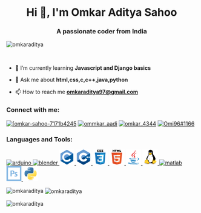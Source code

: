 <h1 align="center">Hi 👋, I'm Omkar Aditya Sahoo</h1>
<h3 align="center">A passionate coder from India</h3>

<p align="left"> <img src="https://komarev.com/ghpvc/?username=omkaraditya&label=Profile%20views&color=0e75b6&style=flat" alt="omkaraditya" /> </p>

<p align="left"> <a href="https://twitter.com/" target="blank"><img src="https://img.shields.io/twitter/follow/?logo=twitter&style=for-the-badge" alt="" /></a> </p>

- 🌱 I’m currently learning **Javascript and Django basics**

- 💬 Ask me about **html,css,c,c++,java,python**

- 📫 How to reach me **omkaraditya97@gmail.com**

<h3 align="left">Connect with me:</h3>
<p align="left">
<a href="https://linkedin.com/in/omkar-sahoo" target="blank"><img align="center" src="https://raw.githubusercontent.com/rahuldkjain/github-profile-readme-generator/master/src/images/icons/Social/linked-in-alt.svg" alt="[omkar-sahoo-7171b4245"](https://www.linkedin.com/in/omkar-sahoo-7171b4245/) height="30" width="40" /></a>
<a href="https://instagram.com/ommkar_aadi" target="blank"><img align="center" src="https://raw.githubusercontent.com/rahuldkjain/github-profile-readme-generator/master/src/images/icons/Social/instagram.svg" alt="ommkar_aadi" height="30" width="40" /></a>
<a href="https://www.codechef.com/users/omkar_4344" target="blank"><img align="center" src="https://cdn.jsdelivr.net/npm/simple-icons@3.1.0/icons/codechef.svg" alt="omkar_4344" height="30" width="40" /></a>
<a href="https://discord.gg/Omi96#1166" target="blank"><img align="center" src="https://raw.githubusercontent.com/rahuldkjain/github-profile-readme-generator/master/src/images/icons/Social/discord.svg" alt="Omi96#1166" height="30" width="40" /></a>
</p>

<h3 align="left">Languages and Tools:</h3>
<p align="left"> <a href="https://www.arduino.cc/" target="_blank" rel="noreferrer"> <img src="https://cdn.worldvectorlogo.com/logos/arduino-1.svg" alt="arduino" width="40" height="40"/> </a> <a href="https://www.blender.org/" target="_blank" rel="noreferrer"> <img src="https://download.blender.org/branding/community/blender_community_badge_white.svg" alt="blender" width="40" height="40"/> </a> <a href="https://www.cprogramming.com/" target="_blank" rel="noreferrer"> <img src="https://raw.githubusercontent.com/devicons/devicon/master/icons/c/c-original.svg" alt="c" width="40" height="40"/> </a> <a href="https://www.w3schools.com/cpp/" target="_blank" rel="noreferrer"> <img src="https://raw.githubusercontent.com/devicons/devicon/master/icons/cplusplus/cplusplus-original.svg" alt="cplusplus" width="40" height="40"/> </a> <a href="https://www.w3schools.com/css/" target="_blank" rel="noreferrer"> <img src="https://raw.githubusercontent.com/devicons/devicon/master/icons/css3/css3-original-wordmark.svg" alt="css3" width="40" height="40"/> </a> <a href="https://www.w3.org/html/" target="_blank" rel="noreferrer"> <img src="https://raw.githubusercontent.com/devicons/devicon/master/icons/html5/html5-original-wordmark.svg" alt="html5" width="40" height="40"/> </a> <a href="https://www.java.com" target="_blank" rel="noreferrer"> <img src="https://raw.githubusercontent.com/devicons/devicon/master/icons/java/java-original.svg" alt="java" width="40" height="40"/> </a> <a href="https://www.linux.org/" target="_blank" rel="noreferrer"> <img src="https://raw.githubusercontent.com/devicons/devicon/master/icons/linux/linux-original.svg" alt="linux" width="40" height="40"/> </a> <a href="https://www.mathworks.com/" target="_blank" rel="noreferrer"> <img src="https://upload.wikimedia.org/wikipedia/commons/2/21/Matlab_Logo.png" alt="matlab" width="40" height="40"/> </a> <a href="https://www.photoshop.com/en" target="_blank" rel="noreferrer"> <img src="https://raw.githubusercontent.com/devicons/devicon/master/icons/photoshop/photoshop-line.svg" alt="photoshop" width="40" height="40"/> </a> <a href="https://www.python.org" target="_blank" rel="noreferrer"> <img src="https://raw.githubusercontent.com/devicons/devicon/master/icons/python/python-original.svg" alt="python" width="40" height="40"/> </a> </p>

<p><img align="left" src="https://github-readme-stats.vercel.app/api/top-langs?username=omkaraditya&show_icons=true&locale=en&layout=compact" alt="omkaraditya" /></p>

<p>&nbsp;<img align="center" src="https://github-readme-stats.vercel.app/api?username=omkaraditya&show_icons=true&locale=en" alt="omkaraditya" /></p>

<p><img align="center" src="https://github-readme-streak-stats.herokuapp.com/?user=omkaraditya&" alt="omkaraditya" /></p>
